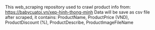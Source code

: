 This web_scraping repository used to crawl product info from: https://babycuatoi.vn/xep-hinh-thong-minh
Data will be save as csv file after scraped, it contains: ProductName, ProductPrice (VND), ProductDiscount (%), ProductDescribe, ProductImageFileName
